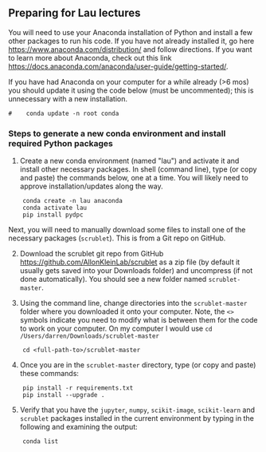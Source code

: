## Preparing for Lau lectures
You will need to use your Anaconda installation of Python and install a few other packages to run his code. If you have not already installed it, go here <https://www.anaconda.com/distribution/> and follow directions. If you want to learn more about Anaconda, check out this link <https://docs.anaconda.com/anaconda/user-guide/getting-started/>.  

If you have had Anaconda on your computer for a while already (>6 mos) you should update it using the code below (must be uncommented); this is unnecessary with a new installation.

```
#    conda update -n root conda
```

### Steps to generate a new conda environment and install required Python packages

1. Create a new conda environment (named "lau") and activate it and install other necessary packages. In shell (command line), type (or copy and paste) the commands below, one at a time. You will likely need to approve installation/updates along the way.

```
    conda create -n lau anaconda
    conda activate lau
    pip install pydpc
```

Next, you will need to manually download some files to install one of the necessary packages (`scrublet`). This is from a Git repo on GitHub.

2. Download the scrublet git repo from GitHub <https://github.com/AllonKleinLab/scrublet> as a zip file (by default it usually gets saved into your Downloads folder) and uncompress (if not done automatically). You should see a new folder named `scrublet-master`.

3. Using the command line, change directories into the `scrublet-master` folder where you downloaded it onto your computer. Note, the `<>` symbols indicate you need to modify what is between them for the code to work on your computer. On my computer I would use `cd /Users/darren/Downloads/scrublet-master`

```
	cd <full-path-to>/scrublet-master
```

4. Once you are in the `scrublet-master` directory, type (or copy and paste) these commands:

```
	pip install -r requirements.txt
	pip install --upgrade .
```

5. Verify that you have the `jupyter`, `numpy`, `scikit-image`, `scikit-learn` and `scrublet` packages installed in the current environment by typing in the following and examining the output:
```
    conda list
```
